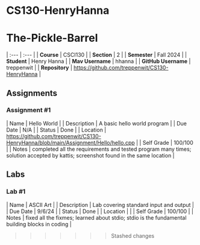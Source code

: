 
# CS130-HenryHanna

# The-Pickle-Barrel

| :--- | :--- |
| **Course** | CSCI130 |
| **Section** | 2 |
| **Semester** | Fall 2024 |
| **Student** | Henry Hanna |
| **Mav Username**            | hhanna |
| **GitHub Username**         | treppenwit |
| **Repository**          | https://github.com/treppenwit/CS130-HenryHanna |

## Assignments

### Assignment #1

| Name | Hello World |
| Description | A basic hello world program |
| Due Date | N/A |
| Status | Done |
| Location | https://github.com/treppenwit/CS130-HenryHanna/blob/main/Assignment/Hello/hello.cpp |
| Self Grade | 100/100 |
| Notes | completed all the requirements and tested program many times; solution accepted by kattis; screenshot found in the same location |


## Labs

### Lab #1

| Name | ASCII Art |
| Description | Lab covering standard input and output |
| Due Date | 9/6/24 |
| Status | Done |
| Location |  |
| Self Grade | 100/100 |
| Notes | fixed all the fixmes; learned about stdio; stdio is the fundamental building blocks in coding |
>>>>>>> Stashed changes
